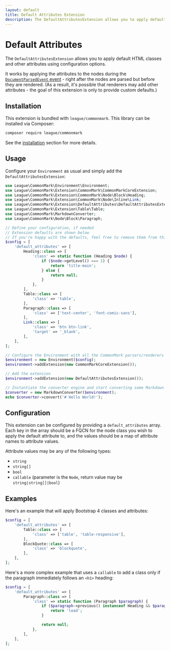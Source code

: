 ```yaml
---
layout: default
title: Default Attributes Extension
description: The DefaultAttributesExtension allows you to apply default HTML classes and other attributes using configuration options.
---
```


# Default Attributes

The `DefaultAttributesExtension` allows you to apply default HTML classes and other attributes using configuration options.

It works by applying the attributes to the nodes during the [`DocumentParsedEvent` event](/2.2/customization/abstract-syntax-tree/#documentparsedevent) - right after the nodes are parsed but before they are rendered.
(As a result, it's possible that renderers may add other attributes - the goal of this extension is only to provide custom defaults.)

## Installation

This extension is bundled with `league/commonmark`. This library can be installed via Composer:

```bash
composer require league/commonmark
```

See the [installation](/2.2/installation/) section for more details.

## Usage

Configure your `Environment` as usual and simply add the `DefaultAttributesExtension`:

```php
use League\CommonMark\Environment\Environment;
use League\CommonMark\Extension\CommonMark\CommonMarkCoreExtension;
use League\CommonMark\Extension\CommonMark\Node\Block\Heading;
use League\CommonMark\Extension\CommonMark\Node\Inline\Link;
use League\CommonMark\Extension\DefaultAttributes\DefaultAttributesExtension;
use League\CommonMark\Extension\Table\Table;
use League\CommonMark\MarkdownConverter;
use League\CommonMark\Node\Block\Paragraph;

// Define your configuration, if needed
// Extension defaults are shown below
// If you're happy with the defaults, feel free to remove them from this array
$config = [
    'default_attributes' => [
        Heading::class => [
            'class' => static function (Heading $node) {
                if ($node->getLevel() === 1) {
                    return 'title-main';
                } else {
                    return null;
                }
            },
        ],
        Table::class => [
            'class' => 'table',
        ],
        Paragraph::class => [
            'class' => ['text-center', 'font-comic-sans'],
        ],
        Link::class => [
            'class' => 'btn btn-link',
            'target' => '_blank',
        ],
    ],
];

// Configure the Environment with all the CommonMark parsers/renderers
$environment = new Environment($config);
$environment->addExtension(new CommonMarkCoreExtension());

// Add the extension
$environment->addExtension(new DefaultAttributesExtension());

// Instantiate the converter engine and start converting some Markdown!
$converter = new MarkdownConverter($environment);
echo $converter->convert('# Hello World!');
```

## Configuration

This extension can be configured by providing a `default_attributes` array.  Each key in the array should be a FQCN for the node class you wish to apply the default attribute to, and the values should be a map of attribute names to attribute values.

Attribute values may be any of the following types:

- `string`
- `string[]`
- `bool`
- `callable` (parameter is the `Node`, return value may be `string|string[]|bool`)

## Examples

Here's an example that will apply Bootstrap 4 classes and attributes:

```php
$config = [
    'default_attributes' => [
        Table::class => [
            'class' => ['table', 'table-responsive'],
        ],
        BlockQuote::class => [
            'class' => 'blockquote',
        ],
    ],
];
```

Here's a more complex example that uses a `callable` to add a class only if the paragraph immediately follows an `<h1>` heading:

```php
$config = [
    'default_attributes' => [
        Paragraph::class => [
            'class' => static function (Paragraph $paragraph) {
                if ($paragraph->previous() instanceof Heading && $paragraph->previous()->getLevel() === 1) {
                    return 'lead';
                }

                return null;
            },
        ],
    ],
];
```
